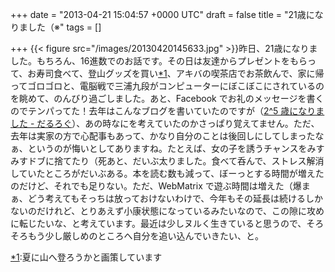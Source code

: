 
+++
date = "2013-04-21 15:04:57 +0000 UTC"
draft = false
title = "21歳になりました（※"
tags = []

+++
{{< figure src="/images/20130420145633.jpg"  >}}昨日、21歳になりました。もちろん、16進数でのお話です。その日は友達からプレゼントをもらって、お寿司食べて、登山グッズを買い<a href="#f-0fd7d55c" name="fn-0fd7d55c" title="夏に山へ登ろうかと画策しています">*1</a>、アキバの喫茶店でお茶飲んで、家に帰ってゴロゴロと、電脳戦で三浦九段がコンピューターにぼこぼこにされているのを眺めて、のんびり過ごしました。あと、Facebook でお礼のメッセージを書くのでテンパってた！去年はこんなブログを書いていたのですが（<a href="https://blog.daruyanagi.jp/entry/2012/04/20/012313">2^5 歳になりました - だるろぐ</a>）、あの時なにを考えていたのかさっぱり覚えてません。ただ、去年は実家の方で心配事もあって、かなり自分のことは後回しにしてしまったなぁ、というのが悔いとしてありますね。たとえば、女の子を誘うチャンスをみすみすドブに捨てたり（死あと、だいぶ太りました。食べて呑んで、ストレス解消していたところがだいぶある。本を読む数も減って、ぼーっとする時間が増えたのだけど、それでも足りない。ただ、WebMatrix で遊ぶ時間は増えた（爆まぁ、どう考えてもそっちは放っておけないわけで、今年もその延長は続けるしかないのだけれど、とりあえず小康状態になっているみたいなので、この隙に攻めに転じたいな、と考えています。最近は少しヌルく生きていると思うので、そろそろもう少し厳しめのところへ自分を追い込んでいきたい、と。
<div class="footnote">
<a href="#fn-0fd7d55c" name="f-0fd7d55c" class="footnote-number">*1</a><span class="footnote-delimiter">:</span><span class="footnote-text">夏に山へ登ろうかと画策しています</span>
</div>

